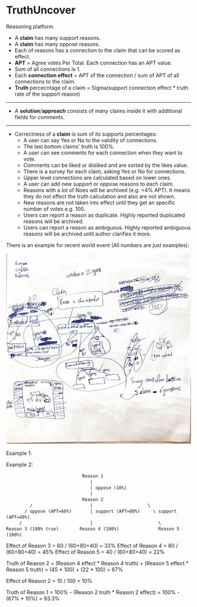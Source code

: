 # TruthUncover
Reasoning platform

- A **claim** has many support reasons.
- A **claim** has many oppose reasons.
- Each of reasons has a connection to the claim that can be scored as effect.
- **APT** = Agree votes Per Total. Each connection has an APT value.
- Sum of all connections is 1.
- Each **connection effect** = APT of the connection / sum of APT of all connections to the claim.
- **Truth** percecntage of a claim = Sigma(support connection effect * truth rate of the support reason)
---
- A **solution**/**approach** consists of many claims inside it with additional fields for comments.
---
- Correctness of a **claim** is sum of its supports percentages:
  - A user can say Yes or No to the validity of connections.
  - The last bottom claims' truth is 100%.
  - A user can see comments for each connection when they want to vote.
  - Comments can be liked or disliked and are sorted by the likes value.
  - There is a survey for each claim, asking Yes or No for connections.
  - Upper level connections are calculated based on lower ones.
  - A user can add new support or oppose reasons to each claim.
  - Reasons with a lot of Noes will be archived (e.g. <4% APT). It means they do not effect the truth calculation and also are not shown.
  - New reasons are not taken into effect until they get an specific number of votes e.g. 100.
  - Users can report a reason as duplicate. Highly reported duplicated reasons will be archived.
  - Users can report a reason as ambiguous. Highly reported ambiguous reasons will be archived until author clarifies it more.

There is an example for recent world event (All numbers are just examples):

![truchuncover-mechanism](README1.jpg)

Example 1:

Example 2:

                                 Reason 1
                                    |
                                    | oppose (10%)
                                    |
                                 Reason 2
             /                      |                     \
           / oppose (APT=60%)       | support (APT=80%)     \ support (APT=40%)
         /                          |                         \
    Reason 3 (100% true)        Reason 4 (100%)               Reason 5 (100%)


Effect of Reason 3 = 60 / (60+80+40) = 33%
Effect of Reason 4 = 80 / (60+80+40) = 45%
Effect of Reason 5 = 40 / (60+80+40) = 22%

Truth of Reason 2 = (Reason 4 effect * Reason 4 truth) + (Reason 5 effect * Reason 5 truth) = (45 * 100) + (22 * 100) = 67%

Effect of Reason 2 = 10 / 100 = 10%

Truth of Reason 1 = 100% - (Reason 2 truth * Reason 2 effect) = 100% - (67% * 10%) = 93.3%
